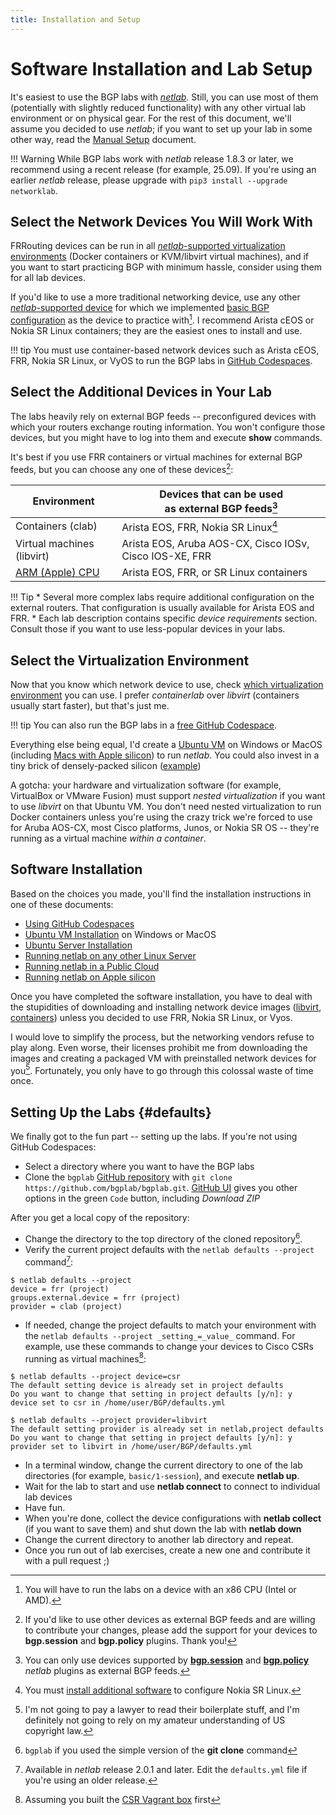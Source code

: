 ```yaml
---
title: Installation and Setup
---
```

# Software Installation and Lab Setup

It's easiest to use the BGP labs with _[netlab](https://netlab.tools/)_. Still, you can use most of them (potentially with slightly reduced functionality) with any other virtual lab environment or on physical gear. For the rest of this document, we'll assume you decided to use _netlab_; if you want to set up your lab in some other way, read the [Manual Setup](external/index.md) document.

!!! Warning
    While BGP labs work with _netlab_ release 1.8.3 or later, we recommend using a recent release (for example, 25.09). If you're using an earlier _netlab_ release, please upgrade with `pip3 install --upgrade networklab`.

## Select the Network Devices You Will Work With

FRRouting devices can be run in all [_netlab_-supported virtualization environments](https://netlab.tools/providers/) (Docker containers or KVM/libvirt virtual machines), and if you want to start practicing BGP with minimum hassle, consider using them for all lab devices.

If you'd like to use a more traditional networking device, use any other [_netlab_-supported device](https://netlab.tools/platforms/) for which we implemented [basic BGP configuration](https://netlab.tools/module/bgp/#platform-support) as the device to practice with[^x86]. I recommend Arista cEOS or Nokia SR Linux containers; they are the easiest ones to install and use.

!!! tip
    You must use container-based network devices such as Arista cEOS, FRR, Nokia SR Linux, or VyOS to run the BGP labs in [GitHub Codespaces](4-codespaces.md).

[^x86]: You will have to run the labs on a device with an x86 CPU (Intel or AMD).

## Select the Additional Devices in Your Lab

The labs heavily rely on external BGP feeds -- preconfigured devices with which your routers exchange routing information. You won't configure those devices, but you might have to log into them and execute **show** commands.

It's best if you use FRR containers or virtual machines for external BGP feeds, but you can choose any one of these devices[^OPL]:

| Environment | Devices that can be used<br>as external BGP feeds[^XF] |
|-------------------|--------------------------------|
| Containers (clab) | Arista EOS, FRR, Nokia SR Linux[^R164] |
| Virtual machines (libvirt) | Arista EOS, Aruba AOS-CX, Cisco IOSv, Cisco IOS-XE, FRR |
| [ARM (Apple) CPU](https://blog.ipspace.net/2024/03/netlab-bgp-apple-silicon.html) | Arista EOS, FRR, or SR Linux containers |

!!! Tip
    * Several more complex labs require additional configuration on the external routers. That configuration is usually available for Arista EOS and FRR.
    * Each lab description contains specific *device requirements* section. Consult those if you want to use less-popular devices in your labs.

[^XF]: You can only use devices supported by **[bgp.session](https://netlab.tools/plugins/bgp.session/)** and **[bgp.policy](https://netlab.tools/plugins/bgp.policy/)** _netlab_ plugins as external BGP feeds.

[^R164]: You must [install additional software](https://netlab.tools/caveats/#caveats-srlinux) to configure Nokia SR Linux.

[^OPL]: If you'd like to use other devices as external BGP feeds and are willing to contribute your changes, please add the support for your devices to **bgp.session** and **bgp.policy** plugins. Thank you!

## Select the Virtualization Environment

Now that you know which network device to use, check [which virtualization environment](https://netlab.tools/platforms/#supported-virtualization-providers) you can use. I prefer _containerlab_ over _libvirt_ (containers usually start faster), but that's just me.

!!! tip
    You can also run the BGP labs in a [free GitHub Codespace](4-codespaces.md).

Everything else being equal, I'd create a [Ubuntu VM](https://netlab.tools/install/ubuntu-vm/) on Windows or MacOS (including [Macs with Apple silicon](https://blog.ipspace.net/2024/03/netlab-bgp-apple-silicon/)) to run _netlab_. You could also invest in a tiny brick of densely-packed silicon ([example](https://www.minisforum.com/))

A gotcha: your hardware and virtualization software (for example, VirtualBox or VMware Fusion) must support _nested virtualization_ if you want to use _libvirt_ on that Ubuntu VM. You don't need nested virtualization to run Docker containers unless you're using the crazy trick we're forced to use for Aruba AOS-CX, most Cisco platforms, Junos, or Nokia SR OS -- they're running as a virtual machine _within a container_.

## Software Installation

Based on the choices you made, you'll find the installation instructions in one of these documents:

* [Using GitHub Codespaces](4-codespaces.md)
* [Ubuntu VM Installation](https://netlab.tools/install/ubuntu-vm/) on Windows or MacOS
* [Ubuntu Server Installation](https://netlab.tools/install/ubuntu/)
* [Running netlab on any other Linux Server](https://netlab.tools/install/linux/)
* [Running netlab in a Public Cloud](https://netlab.tools/install/cloud/)
* [Running netlab on Apple silicon](https://blog.ipspace.net/2024/03/netlab-bgp-apple-silicon.html)

Once you have completed the software installation, you have to deal with the stupidities of downloading and installing network device images ([libvirt](https://netlab.tools/labs/libvirt/#vagrant-boxes), [containers](https://netlab.tools/labs/clab/#container-images)) unless you decided to use FRR, Nokia SR Linux, or Vyos.

I would love to simplify the process, but the networking vendors refuse to play along. Even worse, their licenses prohibit me from downloading the images and creating a packaged VM with preinstalled network devices for you[^NPAL]. Fortunately, you only have to go through this colossal waste of time once.

[^NPAL]: I'm not going to pay a lawyer to read their boilerplate stuff, and I'm definitely not going to rely on my amateur understanding of US copyright law.

## Setting Up the Labs {#defaults}

We finally got to the fun part -- setting up the labs. If you're not using GitHub Codespaces:

* Select a directory where you want to have the BGP labs
* Clone the `bgplab` [GitHub repository](https://github.com/bgplab/bgplab) with `git clone https://github.com/bgplab/bgplab.git`. [GitHub UI](https://github.com/bgplab/bgplab) gives you other options in the green `Code` button, including _Download ZIP_

After you get a local copy of the repository:

* Change the directory to the top directory of the cloned repository[^BLB].
* Verify the current project defaults with the `netlab defaults --project` command[^R27]:

```
$ netlab defaults --project
device = frr (project)
groups.external.device = frr (project)
provider = clab (project)
```

[^BLB]: `bgplab` if you used the simple version of the **git clone** command

[^R27]: Available in _netlab_ release 2.0.1 and later. Edit the `defaults.yml` file if you're using an older release.

[^CSR]: Assuming you built the [CSR Vagrant box](https://netlab.tools/labs/csr/) first

* If needed, change the project defaults to match your environment with the `netlab defaults --project _setting_=_value_` command. For example, use these commands to change your devices to Cisco CSRs running as virtual machines[^CSR]:

```shell
$ netlab defaults --project device=csr
The default setting device is already set in project defaults
Do you want to change that setting in project defaults [y/n]: y
device set to csr in /home/user/BGP/defaults.yml

$ netlab defaults --project provider=libvirt
The default setting provider is already set in netlab,project defaults
Do you want to change that setting in project defaults [y/n]: y
provider set to libvirt in /home/user/BGP/defaults.yml
```

* In a terminal window, change the current directory to one of the lab directories (for example, `basic/1-session`), and execute **netlab up**.
* Wait for the lab to start and use **netlab connect** to connect to individual lab devices
* Have fun.
* When you're done, collect the device configurations with **netlab collect** (if you want to save them) and shut down the lab with **netlab down**
* Change the current directory to another lab directory and repeat.
* Once you run out of lab exercises, create a new one and contribute it with a pull request ;)

